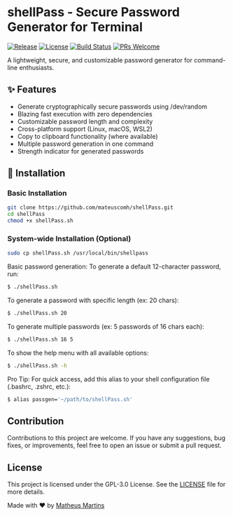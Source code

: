 # shellPass - Secure Password Generator for Terminal

[![Release](https://img.shields.io/badge/version-4.1.0-blue)](https://github.com/mateuscomh/shellPass/releases/latest)
[![License](https://img.shields.io/badge/license-GPL--3.0-orange)](https://github.com/mateuscomh/shellPass/blob/main/LICENSE)
[![Build Status](https://github.com/mateuscomh/shellPass/actions/workflows/super-linter.yml/badge.svg)](https://github.com/mateuscomh/shellPass/actions/workflows/super-linter.yml)
[![PRs Welcome](https://img.shields.io/badge/PRs-welcome-brightgreen.svg)](https://github.com/mateuscomh/shellPass/pulls)

A lightweight, secure, and customizable password generator for command-line enthusiasts.

## ✨ Features

- Generate cryptographically secure passwords using /dev/random
- Blazing fast execution with zero dependencies
- Customizable password length and complexity
- Cross-platform support (Linux, macOS, WSL2)
- Copy to clipboard functionality (where available)
- Multiple password generation in one command
- Strength indicator for generated passwords

## 🚀 Installation

### Basic Installation
```bash
git clone https://github.com/mateuscomh/shellPass.git
cd shellPass
chmod +x shellPass.sh
```
### System-wide Installation (Optional)
```bash
sudo cp shellPass.sh /usr/local/bin/shellpass
```
Basic password generation:
    To generate a default 12-character password, run:
```bash
$ ./shellPass.sh
```

To generate a password with specific length (ex: 20 chars):
```bash
$ ./shellPass.sh 20
```
To generate multiple passwords (ex: 5 passwords of 16 chars each):
```bash
$ ./shellPass.sh 16 5
```
To show the help menu with all available options:
```bash
$ ./shellPass.sh -h
```

Pro Tip:
For quick access, add this alias to your shell configuration file (.bashrc, .zshrc, etc.):
```bash
$ alias passgen='~/path/to/shellPass.sh'
```

## Contribution
Contributions to this project are welcome. If you have any suggestions, bug fixes, or improvements, feel free to open an issue or submit a pull request.

## License
This project is licensed under the GPL-3.0 License. See the [LICENSE](https://github.com/mateuscomh/shellPass/blob/main/LICENSE) file for more details.

Made with ❤️ by [Matheus Martins](https://www.linkedin.com/in/matheushsmartins)
